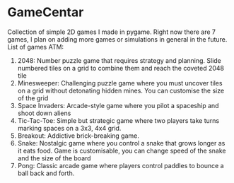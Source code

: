 # GameCentar
Collection of simple 2D games I made in pygame.
Right now there are 7 games, I plan on adding more games or simulations in general in the future.
List of games ATM:

1. 2048: Number puzzle game that requires strategy and planning. Slide numbered tiles on a grid to combine them and reach the coveted 2048 tile
2. Minesweeper: Challenging puzzle game where you must uncover tiles on a grid without detonating hidden mines. You can customise the size of the grid
3. Space Invaders: Arcade-style game where you pilot a spaceship and shoot down aliens
4. Tic-Tac-Toe: Simple but strategic game where two players take turns marking spaces on a 3x3, 4x4 grid.
5. Breakout: Addictive brick-breaking game.
6. Snake: Nostalgic game where you control a snake that grows longer as it eats food. Game is customisable, you can change speed of the snake and the size of the board
7. Pong: Classic arcade game where players control paddles to bounce a ball back and forth. 
